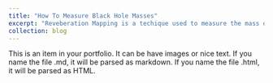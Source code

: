 ```yaml
---
title: "How To Measure Black Hole Masses"
excerpt: "Reveberation Mapping is a techique used to measure the mass of distant black holes.  Click here to learn how! 1<br/><img src='/images/500x300.png'>"
collection: blog
---
```


This is an item in your portfolio. It can be have images or nice text. If you name the file .md, it will be parsed as markdown. If you name the file .html, it will be parsed as HTML. 
